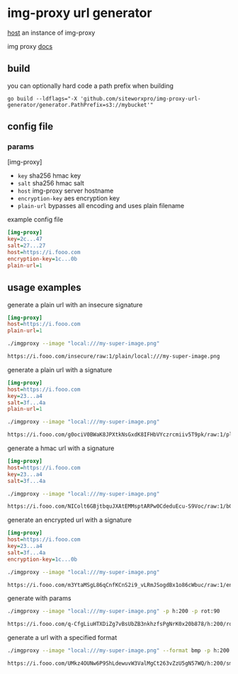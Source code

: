 # img-proxy url generator


[host](https://docs.imgproxy.net/installation) an instance of img-proxy

img proxy [docs](https://docs.imgproxy.net/usage/processing)

## build

you can optionally hard code a path prefix when building
```shell
go build --ldflags="-X 'github.com/siteworxpro/img-proxy-url-generator/generator.PathPrefix=s3://mybucket'"
```

## config file

### params 

[img-proxy]
- `key` sha256 hmac key
- `salt` sha256 hmac salt
- `host` img-proxy server hostname
- `encryption-key` aes encryption key
- `plain-url` bypasses all encoding and uses plain filename

example config file
```ini
[img-proxy]
key=2c...47
salt=27...27
host=https://i.fooo.com
encryption-key=1c...0b
plain-url=1
```

## usage examples

generate a plain url with an insecure signature
```ini
[img-proxy]
host=https://i.fooo.com
plain-url=1
```

```bash
./imgproxy --image "local:///my-super-image.png"

https://i.fooo.com/insecure/raw:1/plain/local:///my-super-image.png
```

generate a plain url with a signature
```ini
[img-proxy]
host=https://i.fooo.com
key=23...a4
salt=3f...4a
plain-url=1
```

```bash
./imgproxy --image "local:///my-super-image.png"

https://i.fooo.com/g0ociV0BWaK8JPXtkNsGxdK8IFHbVYczrcmiiv5T9pk/raw:1/plain/local://my-super-image.png
```

generate a hmac url with a signature
```ini
[img-proxy]
host=https://i.fooo.com
key=23...a4
salt=3f...4a
```

```bash
./imgproxy --image "local:///my-super-image.png"

https://i.fooo.com/NIColt6GBjtbquJXAtEMMsptARPw0CdeduEcu-S9Voc/raw:1/bG9jYWw6Ly9teS1zdXBlci1pbWFnZS5wbmc
```

generate an encrypted url with a signature
```ini
[img-proxy]
host=https://i.fooo.com
key=23...a4
salt=3f...4a
encryption-key=1c...0b
```

```bash
./imgproxy --image "local:///my-super-image.png"

https://i.fooo.com/m3YtaMSgL86qCnfKCnS2i9_vLRmJSogdBx1o86cWbuc/raw:1/enc/F6FAWktv2SAFe5UQwMme0pB6JwKQJVtTI_6Xx-PUfKANdQk0pD1I13NPnv0CvkFT
```

generate with params
```bash
./imgproxy --image "local:///my-super-image.png" -p h:200 -p rot:90

https://i.fooo.com/q-CfgLiuHTXDiZg7vBsUbZB3nkhzfsPgNrK0x20b878/h:200/rot:90/sm:1/enc/DrSKPtr8JkWx_Bf-vuxDTXRXfhrkZKTlPoQE61BzMfG2Mj1mD0qnthPq_Sfk8giv
```


generate a url with a specified format
```bash
./imgproxy --image "local:///my-super-image.png" --format bmp -p h:200

https://i.fooo.com/UMkz4OUNw6P9ShLdewuvW3ValMgCt263vZzU5gN57WQ/h:200/sm:1/enc/ECYxMeVBTjRxB7F-jdQ7W_-Fnv4YbmSJIKie-Hdtxd9vsmEKjU1YuWVSzdN97Mod.bmp
```
